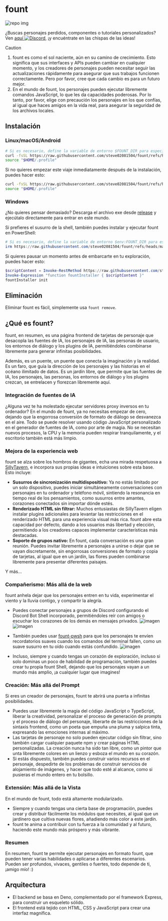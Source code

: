 # fount

![repo img](https://repository-images.githubusercontent.com/862251163/3b57d9ea-ab18-4b70-b11d-f74c764016aa)

¿Buscas personajes perdidos, componentes o tutoriales personalizados?
Ven [aquí ![Discord](https://img.shields.io/discord/1288934771153440768)](https://discord.gg/GtR9Quzq2v), ¡y encuéntrate en las chispas de las ideas!

> [!CAUTION]
>
> 1. fount es como el sol naciente, aún en su camino de crecimiento. Esto significa que sus interfaces y APIs pueden cambiar en cualquier momento, y los creadores de personajes pueden necesitar seguir las actualizaciones rápidamente para asegurar que sus trabajos funcionen correctamente. Pero por favor, cree que cada cambio es para un futuro mejor.
> 2. En el mundo de fount, los personajes pueden ejecutar libremente comandos JavaScript, lo que les da capacidades poderosas. Por lo tanto, por favor, elige con precaución los personajes en los que confías, al igual que haces amigos en la vida real, para asegurar la seguridad de los archivos locales.

## Instalación

### Linux/macOS/Android

```bash
# Si es necesario, define la variable de entorno $FOUNT_DIR para especificar el directorio de fount
curl -fsSL https://raw.githubusercontent.com/steve02081504/fount/refs/heads/master/src/runner/main.sh | bash
source "$HOME/.profile"
```

Si no quieres empezar este viaje inmediatamente después de la instalación, puedes hacer esto:

```bash
curl -fsSL https://raw.githubusercontent.com/steve02081504/fount/refs/heads/master/src/runner/main.sh | bash -s init
source "$HOME/.profile"
```

### Windows

¿No quieres pensar demasiado? Descarga el archivo exe desde [release](https://github.com/steve02081504/fount/releases) y ejecútalo directamente para entrar en este mundo.

Si prefieres el susurro de la shell, también puedes instalar y ejecutar fount en PowerShell:

```powershell
# Si es necesario, define la variable de entorno $env:FOUNT_DIR para especificar el directorio de fount
irm https://raw.githubusercontent.com/steve02081504/fount/refs/heads/master/src/runner/main.ps1 | iex
```

Si quieres pausar un momento antes de embarcarte en tu exploración, puedes hacer esto:

```powershell
$scriptContent = Invoke-RestMethod https://raw.githubusercontent.com/steve02081504/fount/refs/heads/master/src/runner/main.ps1
Invoke-Expression "function fountInstaller { $scriptContent }"
fountInstaller init
```

## Eliminación

Eliminar fount es fácil, simplemente usa `fount remove`.

## ¿Qué es fount?

fount, en resumen, es una página frontend de tarjetas de personaje que desacopla las fuentes de IA, los personajes de IA, las personas de usuario, los entornos de diálogo y los plugins de IA, permitiéndoles combinarse libremente para generar infinitas posibilidades.

Además, es un puente, un puente que conecta la imaginación y la realidad.
Es un faro, que guía la dirección de los personajes y las historias en el océano ilimitado de datos.
Es un jardín libre, que permite que las fuentes de IA, los personajes, las personas, los entornos de diálogo y los plugins crezcan, se entrelacen y florezcan libremente aquí.

### Integración de fuentes de IA

¿Alguna vez te ha molestado ejecutar servidores proxy inversos en tu ordenador?
En el mundo de fount, ya no necesitas empezar de cero, dejando que la engorrosa conversión de formato de diálogo se desvanezca en el aire.
Todo se puede resolver usando código JavaScript personalizado en el generador de fuentes de IA, como por arte de magia.
No se necesitan nuevos procesos, la CPU y la memoria pueden respirar tranquilamente, y el escritorio también está más limpio.

### Mejora de la experiencia web

fount se alza sobre los hombros de gigantes, echa una mirada respetuosa a [SillyTavern](https://github.com/SillyTavern/SillyTavern), e incorpora sus propias ideas e intuiciones sobre esta base.
Esto incluye:

- **Susurros de sincronización multidispositivo:** Ya no estás limitado por un solo dispositivo, puedes iniciar simultáneamente conversaciones con personajes en tu ordenador y teléfono móvil, sintiendo la resonancia en tiempo real de los pensamientos, como susurros entre amantes, corazones conectados sin importar dónde estés.
- **Renderizado HTML sin filtrar:** Muchos entusiastas de SillyTavern eligen instalar plugins adicionales para levantar las restricciones en el renderizado HTML para una experiencia visual más rica. fount abre esta capacidad por defecto, dando a los usuarios más libertad y elección, permitiendo a los creadores capaces implementar características más destacadas.
- **Soporte de grupos nativo:** En fount, cada conversación es una gran reunión. Puedes invitar libremente a personajes a unirse o dejar que se vayan discretamente, sin engorrosas conversiones de formato y copia de tarjetas, al igual que en un jardín, las flores pueden combinarse libremente para presentar diferentes paisajes.

Y más...

### Compañerismo: Más allá de la web

fount anhela dejar que los personajes entren en tu vida, experimentar el viento y la lluvia contigo, y compartir la alegría.

- Puedes conectar personajes a grupos de Discord configurando el Discord Bot Shell incorporado, permitiéndoles reír con amigos o escuchar los corazones de los demás en mensajes privados.
    ![imagen](https://github.com/user-attachments/assets/299255c9-eed3-4deb-b433-41b80930cbdb)
    ![imagen](https://github.com/user-attachments/assets/c9841eba-c010-42a3-afe0-336543ec39a0)

- También puedes usar [fount-pwsh](https://github.com/steve02081504/fount-pwsh) para que los personajes te envíen recordatorios suaves cuando los comandos del terminal fallen, como un suave susurro en tu oído cuando estás confundido.
    ![imagen](https://github.com/user-attachments/assets/93afee48-93d4-42c7-a5e0-b7f5c93bdee9)

- Incluso, siempre y cuando tengas un corazón de exploración, incluso si solo dominas un poco de habilidad de programación, también puedes crear tu propia fount Shell, dejando que los personajes vayan a un mundo más amplio, ¡a cualquier lugar que imagines!

### Creación: Más allá del Prompt

Si eres un creador de personajes, fount te abrirá una puerta a infinitas posibilidades.

- Puedes usar libremente la magia del código JavaScript o TypeScript, liberar la creatividad, personalizar el proceso de generación de prompts y el proceso de diálogo del personaje, liberarte de las restricciones de la sintaxis frontend, como un poeta que empuña una pluma y salpica tinta, expresando las emociones internas al máximo.
- Las tarjetas de personaje no solo pueden ejecutar código sin filtrar, sino también cargar cualquier paquete npm y crear páginas HTML personalizadas. La creación nunca ha sido tan libre, como un pintor que unta libremente colores en un lienzo y esboza el mundo en su corazón.
- Si estás dispuesto, también puedes construir varios recursos en el personaje, despedirte de los problemas de construir servicios de alojamiento de imágenes, y hacer que todo esté al alcance, como si pusieras el mundo entero en tu bolsillo.

### Extensión: Más allá de la Vista

En el mundo de fount, todo está altamente modularizado.

- Siempre y cuando tengas una cierta base de programación, puedes crear y distribuir fácilmente los módulos que necesites, al igual que un jardinero que cultiva nuevas flores, añadiendo más color a este jardín.
- fount te anima a contribuir con tu fuerza a la comunidad y al futuro, haciendo este mundo más próspero y más vibrante.

### Resumen

En resumen, fount te permite ejecutar personajes en formato fount, que pueden tener varias habilidades o aplicarse a diferentes escenarios. Pueden ser profundos, vivaces, gentiles o fuertes, todo depende de ti, ¡amigo mío! :)

## Arquitectura

- El backend se basa en Deno, complementado por el framework Express, para construir un esqueleto sólido.
- El frontend está tejido con HTML, CSS y JavaScript para crear una interfaz magnífica.
